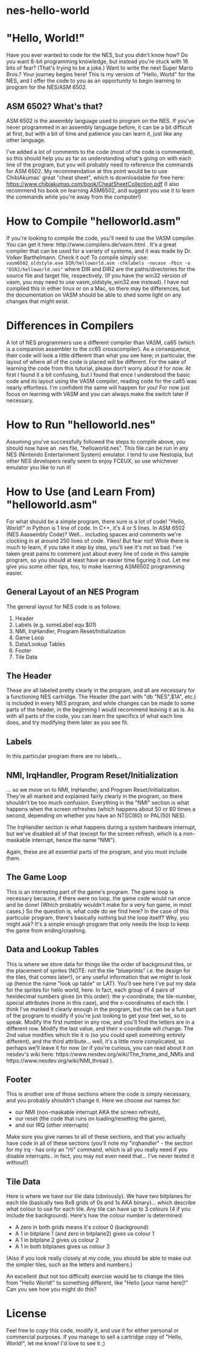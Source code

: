 # nes-hello-world

<h1>"Hello, World!"</h1>

Have you ever wanted to code for the NES, but you didn't know how? Do you want 8-bit programming knowledge, but instead you're stuck with 16 bits of fear? (That's trying to be a joke.) Want to write the next Super Mario Bros.? Your journey begins here! This is my version of "Hello, World" for the NES, and I offer the code to you as an opportunity to begin learning to program for the NES/ASM 6502.

<h2>ASM 6502? What's that?</h2>
ASM 6502 is the aseembly language used to program on the NES. If you've never programmed in an assembly language before, it can be a bit difficult at first, but with a bit of time and patience you can learn it, just like any other language.

I've added a lot of comments to the code (most of the code is commented), so this should help you as far as understanding what's going on with each line of the program, but you will probably need to reference the commands for ASM 6502. My recommendation at this point would be to use ChibiAkumas' great "cheat sheet", which is downloadable for free here: https://www.chibiakumas.com/book/CheatSheetCollection.pdf (I also recommend his book on learning ASM6502, and suggest you use it to learn the commands while you're away from the computer!)

<h1> How to Compile "helloworld.asm" </h1>
If you're looking to compile the code, you'll need to use the VASM compiler. You can get it here: http://www.compilers.de/vasm.html . It's a great compiler that can be used for a variety of systems, and it was made by Dr. Volker Barthelmann. Check it out! To compile simply use: <code>vasm6502_oldstyle.exe DIR/helloworld.asm -chklabels -nocase -Fbin -o "DIR2/helloworld.nes"</code> where DIR and DIR2 are the paths/directories for the source file and target file, respectively. (If you have the win32 version of vasm, you may need to use vasm_oldstyle_win32.exe instead). I have not compiled this in either linux or on a Mac, so there may be differences, but the documentation on VASM should be able to shed some light on any changes that might exist.

<h1>Differences in Compilers</h1>
A lot of NES programmers use a different compiler than VASM, ca65 (which is a companion assembler to the cc65 crosscompiler). As a consequence, their code will look a little different than what you see here; in particular, the layout of where all of the code is placed will be different. For the sake of learning the code from this tutorial, please don't worry about it for now. At first I found it a bit confusing, but I found that once I understood the basic code and its layout using the VASM compiler, reading code for the ca65 was nearly effortless. I'm confident the same will happen for you! For now just focus on learning with VASM and you can always make the switch later if necessary. 


<h1>How to Run "helloworld.nes"</h1>
Assuming you've successfully followed the steps to compile above, you should now have an .nes file, "helloworld.nes". This file can be run in any NES (Nintendo Entertainment System) emulator. I tend to use Nestopia, but other NES developers really seem to enjoy FCEUX, so use whichever emulator you like to run it!

<h1>How to Use (and Learn From) "helloworld.asm"</h1>
For what should be a simple program, there sure is a lot of code! 
"Hello, World!" in Python is 1 line of code. 
In C++, it's 4 or 5 lines. 
In ASM 6502 (NES Aassembly Code)? Well... including spaces and comments we're clocking in at around 250 lines of code. Yikes! 
But fear not! While there is much to learn, if you take it step by step, you'll see it's not so bad. I've taken great pains to comment just about every line of code in this sample program, so you should at least have an easier time figuring it out. Let me give you some other tips, too, to make learning ASM6502 programming easier.

<h2>General Layout of an NES Program</h2>
The general layout for NES code is as follows:
<ol>
  <li>Header</li>
  <li>Labels (e.g. someLabel equ $01)</li>
  <li>NMI, IrqHandler, Program Reset/Initialization</li>
  <li>Game Loop</li>
  <li>Data/Lookup Tables</li>
  <li>Footer</li>
  <li>Tile Data</li>
</ol>

<h2>The Header</h2>
These are all labeled pretty clearly in the program, and all are necessary for a functioning NES cartridge. The Header (the part with "db "NES",$1A", etc.) is included in every NES program, and while changes can be made to some parts of the header, in the beginning I would recommend leaving it as is. As with all parts of the code, you can learn the specifics of what each line does, and try modifying them later as you see fit.
<h2>Labels</h2>
In this particular program there are no labels...
<h2>NMI, IrqHandler, Program Reset/Initialization</h2>
... so we move on to NMI, IrqHandler, and Program Reset/Initialization. They're all marked and explained fairly clearly in the program, so there shouldn't be too much confusion. Everything in the "NMI" section is what happens when the screen refreshes (which happens about 50 or 60 times a second, depending on whether you have an NTSC(60) or PAL(50) NES). 

The IrqHandler section is what happens during a system hardware interrupt, but we've disabled all of that (except for the screen refresh, which is a non-maskable interrupt, hence the name "NMI").

Again, these are all essential parts of the program, and you must include them.

<h2>The Game Loop </h2>
This is an interesting part of the game's program. The game loop is necessary because, if there were no loop, the game code would run once and be done! (Which probably wouldn't make for a very fun game, in most cases.) So the question is, what code do we find here? In the case of this particular program, there's basically nothing but the loop itself? Why, you might ask? It's a simple enough program that only needs the loop to keep the game from ending/crashing.

<h2>Data and Lookup Tables</h2>
This is where we store data for things like the order of background tiles, or the placement of sprites (NOTE: not the tile "blueprints" i.e. the design for the tiles, that comes later!), or any useful information that we might to look up (hence the name "look up table" or LAT). You'll see here I've put my data for the sprites for hello world, here. In fact, each group of 4 pairs of hexidecimal numbers gives (in this order): the y-coordinate, the tile-number, special attributes (none in this case), and the x-coordinates of each tile. I think I've marked it clearly enough in the program, but this can be a fun part of the program to modify if you're just looking to get your feet wet, so to speak. Modify the first number in any row, and you'll find the letters are in a different row. Modify the last value, and their x-coordinate will change. The 2nd value modifies which tile it is (so you could spell something entirely different), and the third attribute... well, it's a little more complicated, so perhaps we'll leave it for now (or if you're curious, you can read about it on nesdev's wiki here:
https://www.nesdev.org/wiki/The_frame_and_NMIs and
https://www.nesdev.org/wiki/NMI_thread ).

<h2>Footer</h2>
This is another one of those sections where the code is simply necessary, and you probably shouldn't change it. Here we choose our names for:
<ul>
<li>our NMI (non-maskable interrupt AKA the screen refresh),</li>
<li>our reset (the code that runs on loading/resetting the game),</li>
<li>and our IRQ (other interrupts)</li>  
</ul>
Make sure you give names to all of these sections, and that you actually have code in all of these sections (you'll note my "irqhandler" - the section for my irq - has only an "rti" command, which is all you really need if you disable interrupts.. in fact, you may not even need that... I've never tested it without!)

<h2>Tile Data</h2>
Here is where we have our tile data (obviously). We have two bitplanes for each tile (basically two 8x8 grids of 0s and 1s AKA binary)... which describe what colour to use for each tile. Any tile can have up to 3 colours (4 if you include the background). Here's how the colour number is determined:
<ul>
<li>A zero in both grids means it's colour 0 (background)</li>
<li>A 1 in bitplane 1 (and zero in bitplane2) gives us colour 1</li>
<li>A 1 in bitplane 2 gives us colour 2</li>
<li>A 1 in both bitplanes gives us colour 3</li>
</ul>   
(Also if you look really closely at my code, you should be able to make out the simpler tiles, such as the letters and numbers.)

An excellent (but not too difficult) exercise would be to change the tiles from "Hello World!" to something different, like "Hello [your name here]!" Can you see how you might do this?

<h1>License</h1>
Feel free to copy this code, modify it, and use it for either personal or commercial purposes. If you manage to sell a cartridge copy of "Hello, World!", let me know! I'd love to see it ;)
